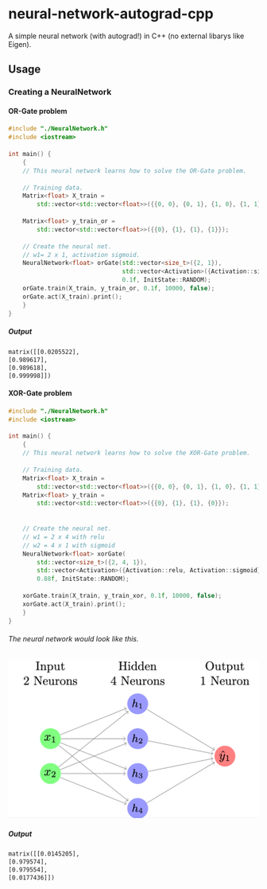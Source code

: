 # neural-network-autograd-cpp
A simple neural network (with autograd!) in C++ (no external libarys like Eigen).

## Usage

### Creating a NeuralNetwork

#### OR-Gate problem

```cpp
#include "./NeuralNetwork.h"
#include <iostream>

int main() {
    {
    // This neural network learns how to solve the OR-Gate problem.

    // Training data. 
    Matrix<float> X_train =
        std::vector<std::vector<float>>({{0, 0}, {0, 1}, {1, 0}, {1, 1}});

    Matrix<float> y_train_or =
        std::vector<std::vector<float>>({{0}, {1}, {1}, {1}});
    
    // Create the neural net.
    // w1= 2 x 1, activation sigmoid. 
    NeuralNetwork<float> orGate(std::vector<size_t>({2, 1}),
                                std::vector<Activation>({Activation::sigmoid}),
                                0.1f, InitState::RANDOM);
    orGate.train(X_train, y_train_or, 0.1f, 10000, false);
    orGate.act(X_train).print();
    }
}
```
##### Output

```shell
matrix([[0.0205522],
[0.989617],
[0.989618],
[0.999998]])
```

#### XOR-Gate problem

```cpp
#include "./NeuralNetwork.h"
#include <iostream>

int main() {
    {
    // This neural network learns how to solve the XOR-Gate problem.
    
    // Training data. 
    Matrix<float> X_train =
        std::vector<std::vector<float>>({{0, 0}, {0, 1}, {1, 0}, {1, 1}}); 
    Matrix<float> y_train =
        std::vector<std::vector<float>>({{0}, {1}, {1}, {0}});


    // Create the neural net.
    // w1 = 2 x 4 with relu
    // w2 = 4 x 1 with sigmoid
    NeuralNetwork<float> xorGate(
        std::vector<size_t>({2, 4, 1}),
        std::vector<Activation>({Activation::relu, Activation::sigmoid}),
        0.88f, InitState::RANDOM);

    xorGate.train(X_train, y_train_xor, 0.1f, 10000, false);
    xorGate.act(X_train).print();
    }
}
```
###### The neural network would look like this.

![image](./res/neuralnet.png)

##### Output

```shell
matrix([[0.0145205],
[0.979574],
[0.979554],
[0.0177436]])
```

